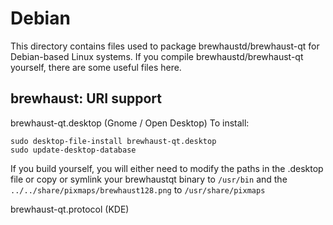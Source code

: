 
Debian
====================
This directory contains files used to package brewhaustd/brewhaust-qt
for Debian-based Linux systems. If you compile brewhaustd/brewhaust-qt yourself, there are some useful files here.

## brewhaust: URI support ##


brewhaust-qt.desktop  (Gnome / Open Desktop)
To install:

	sudo desktop-file-install brewhaust-qt.desktop
	sudo update-desktop-database

If you build yourself, you will either need to modify the paths in
the .desktop file or copy or symlink your brewhaustqt binary to `/usr/bin`
and the `../../share/pixmaps/brewhaust128.png` to `/usr/share/pixmaps`

brewhaust-qt.protocol (KDE)

